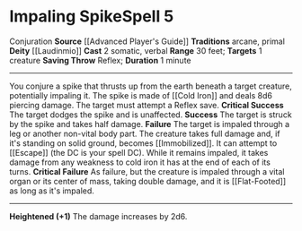﻿---
actions: '[two-actions]'
area: null
bloodline: null
component:
- Somatic
- Verbal
cost: null
deity:
- '[[DATABASE/deity/Laudinmio|Laudinmio]]'
domain: null
duration: 1 minute
element: null
heighten: '+1'
heighten_level: 5, 6, 7, 8, 9, 10
id: '697'
lesson: null
level: '5'
mystery: null
name: Impaling Spike
patron_theme: null
range: 30 feet
rarity: Common
requirement: null
saving_throw: Reflex
school: Conjuration
source: '[[DATABASE/source/Advanced Player''s Guide|Advanced Player''s Guide]]'
target: 1 creature
tradition:
- Arcane
- Primal
trait:
- '[[DATABASE/trait/Conjuration|Conjuration]]'
trigger: null
type: Spell

---
# Impaling Spike<span class="item-type">Spell 5</span>

<span class="item-trait">Conjuration</span>
**Source** [[Advanced Player's Guide]] 
**Traditions** arcane, primal
**Deity** [[Laudinmio]]
**Cast** <span class="action-icon">2</span> somatic, verbal
**Range** 30 feet; **Targets** 1 creature
**Saving Throw** Reflex; **Duration** 1 minute

---
You conjure a spike that thrusts up from the earth beneath a target creature, potentially impaling it. The spike is made of [[Cold Iron]] and deals 8d6 piercing damage. The target must attempt a Reflex save.
**Critical Success** The target dodges the spike and is unaffected.
**Success** The target is struck by the spike and takes half damage.
**Failure** The target is impaled through a leg or another non-vital body part. The creature takes full damage and, if it's standing on solid ground, becomes [[Immobilized]]. It can attempt to [[Escape]] (the DC is your spell DC). While it remains impaled, it takes damage from any weakness to cold iron it has at the end of each of its turns.
**Critical Failure** As failure, but the creature is impaled through a vital organ or its center of mass, taking double damage, and it is [[Flat-Footed]] as long as it's impaled.

---
**Heightened (+1)** The damage increases by 2d6.